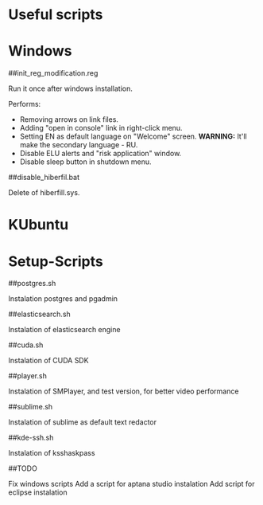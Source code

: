 Useful scripts
==============

Windows
=======

##init_reg_modification.reg

Run it once after windows installation.

Performs:
 - Removing arrows on link files.
 - Adding "open in console" link in right-click menu.
 - Setting EN as default language on "Welcome" screen. **WARNING:** It'll make the secondary language - RU.
 - Disable ELU alerts and "risk application" window.
 - Disable sleep button in shutdown menu.
 
 ##disable_hiberfil.bat
 
Delete of hiberfill.sys.

KUbuntu
=======

Setup-Scripts
=============

##postgres.sh

Instalation postgres and pgadmin

##elasticsearch.sh

Instalation of elasticsearch engine

##cuda.sh

Instalation of CUDA SDK

##player.sh

Instalation of SMPlayer, and test version, for better video performance

##sublime.sh

Instalation of sublime as default text redactor

##kde-ssh.sh

Instalation of ksshaskpass

##TODO

Fix windows scripts
Add a script for aptana studio instalation
Add script for eclipse instalation


